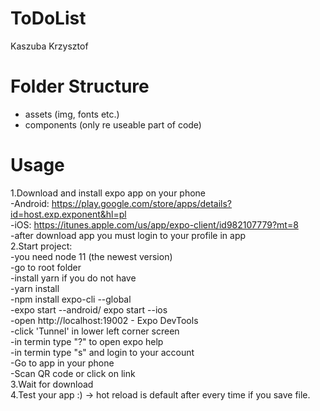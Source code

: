 # ToDoList

Kaszuba Krzysztof 


# Folder Structure </br>

- assets (img, fonts etc.) </br>
- components (only re useable part of code)</br>
# Usage

1.Download and install expo app on your phone</br>
-Android: https://play.google.com/store/apps/details?id=host.exp.exponent&hl=pl</br>
-iOS: https://itunes.apple.com/us/app/expo-client/id982107779?mt=8</br>
-after download app you must login to your profile in app</br>
2.Start project:</br>
-you need node 11 (the newest version)</br>
-go to root folder</br>
-install yarn if you do not have</br>
-yarn install</br>
-npm install expo-cli --global</br>
-expo start --android/ expo start --ios</br>
-open http://localhost:19002 - Expo DevTools</br>
-click 'Tunnel' in lower left corner screen</br>
-in termin type "?" to open expo help</br>
-in termin type "s" and login to your account</br>
-Go to app in your phone</br>
-Scan QR code or click on link</br>
3.Wait for download</br>
4.Test your app :) -> hot reload is default after every time if you save file.</br>
